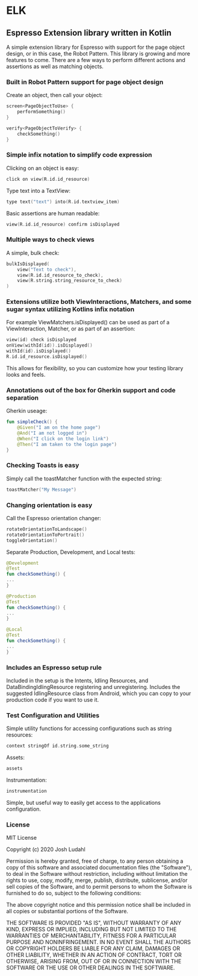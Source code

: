 # ELK
## Espresso Extension library written in Kotlin
A simple extension library for Espresso with support for the page object design, or in this case, the Robot Pattern. This library is growing and more features to come.  There are a few ways to perform different actions and assertions as well as matching objects.

### Built in Robot Pattern support for page object design
Create an object, then call your object:
```kotlin
screen<PageObjectToUse> {
    performSomething()
}

verify<PageObjectToVerify> {
    checkSomething()
}
```

### Simple infix notation to simplify code expression
Clicking on an object is easy:
```kotlin
click on view(R.id.id_resource)
```

Type text into a TextView:
```kotlin
type text("text") into(R.id.textview_item)
```

Basic assertions are human readable:
```kotlin
view(R.id.id_resource) confirm isDisplayed
```

### Multiple ways to check views
A simple, bulk check:
```kotlin
bulkIsDisplayed(
    view("Text to check"),
    view(R.id.id_resource_to_check),
    view(R.string.string_resource_to_check)
)
```

### Extensions utilize both ViewInteractions, Matchers, and some sugar syntax utilizing Kotlins infix notation
For example ViewMatchers.isDisplayed() can be used as part of a ViewInteraction, Matcher, or as part of an assertion:
```kotlin
view(id) check isDisplayed
onView(withId(id)).isDisplayed()
withId(id).isDisplayed()
R.id.id_resource.isDisplayed()
```
This allows for flexibility, so you can customize how your testing library looks and feels. 

### Annotations out of the box for Gherkin support and code separation
Gherkin useage:
```kotlin
fun simpleCheck() {
    @Given("I am on the home page")
    @And("I am not logged in")
    @When("I click on the login link")
    @Then("I am taken to the login page")
}
```

### Checking Toasts is easy
Simply call the toastMatcher function with the expected string:
```kotlin
toastMatcher("My Message")
```

### Changing orientation is easy
Call the Espresso orientation changer:
```kotlin
rotateOrientationToLandscape()
rotateOrientationToPortrait()
toggleOrientation()
``` 

Separate Production, Development, and Local tests:
```kotlin
@Development
@Test
fun checkSomething() {
...
}

@Production
@Test
fun checkSomething() {
...
}

@Local
@Test
fun checkSomething() {
...
}
```

### Includes an Espresso setup rule
Included in the setup is the Intents, Idling Resources, and DataBindingIdlingResource registering and unregistering.
Includes the suggested IdlingResource class from Android, which you can copy to your production code if you want to use it.

### Test Configuration and Utilities
Simple utility functions for accessing configurations such as string resources:
```kotlin
context stringOf id.string.some_string
```

Assets:
```kotlin
assets
```

Instrumentation:
```kotlin
instrumentation
```
Simple, but useful way to easily get access to the applications configuration.

### License
MIT License

Copyright (c) 2020 Josh Ludahl

Permission is hereby granted, free of charge, to any person obtaining a copy of this software and associated documentation files (the "Software"), to deal in the Software without restriction, including without limitation the rights to use, copy, modify, merge, publish, distribute, sublicense, and/or sell copies of the Software, and to permit persons to whom the Software is furnished to do so, subject to the following conditions:

The above copyright notice and this permission notice shall be included in all copies or substantial portions of the Software.

THE SOFTWARE IS PROVIDED "AS IS", WITHOUT WARRANTY OF ANY KIND, EXPRESS OR IMPLIED, INCLUDING BUT NOT LIMITED TO THE WARRANTIES OF MERCHANTABILITY, FITNESS FOR A PARTICULAR PURPOSE AND NONINFRINGEMENT. IN NO EVENT SHALL THE AUTHORS OR COPYRIGHT HOLDERS BE LIABLE FOR ANY CLAIM, DAMAGES OR OTHER LIABILITY, WHETHER IN AN ACTION OF CONTRACT, TORT OR OTHERWISE, ARISING FROM, OUT OF OR IN CONNECTION WITH THE SOFTWARE OR THE USE OR OTHER DEALINGS IN THE SOFTWARE.